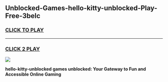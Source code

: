 
## Unblocked-Games-hello-kitty-unblocked-Play-Free-3belc
<h3>
<a href="https://premium76.site?title=hello-kitty-unblocked&ref=23A">CLICK TO PLAY</a></h3>
<hr>

<h3>
<a href="https://premium76.site?title=hello-kitty-unblocked&ref=23A">CLICK 2 PLAY</a>
  
</h3>

<a href="https://premium76.site?title=hello-kitty-unblocked&ref=23A"><img src="https://clearcache.store/games.png"></a>


**hello-kitty-unblocked games unblocked: Your Gateway to Fun and Accessible Online Gaming**
